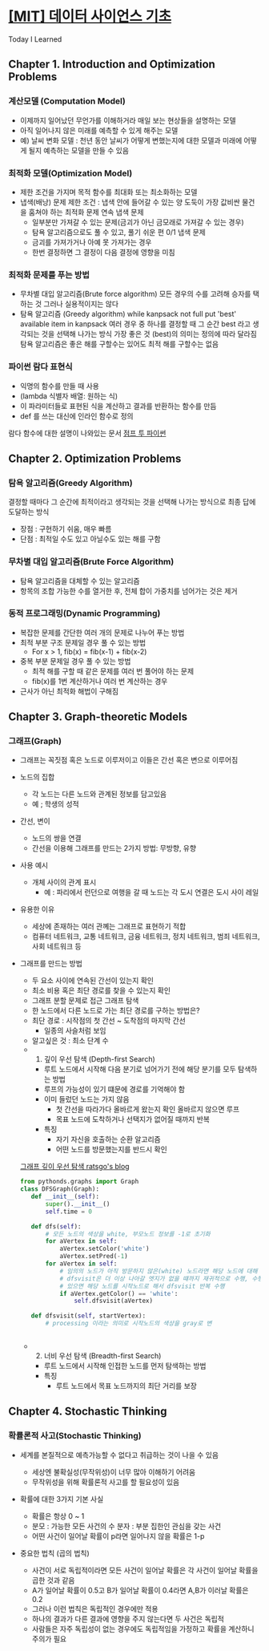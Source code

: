 # [[MIT] 데이터 사이언스 기초](https://www.edwith.org/datascience/lecture/33888/)
Today I Learned

## Chapter 1. Introduction and Optimization Problems
### 계산모델 (Computation Model)
- 이제까지 일어났던 무언가를 이해하거라 매일 보는 현상들을 설명하는 모델
- 아직 일어나지 않은 미래를 예측할 수 있게 해주는 모델
- 예) 날씨 변화 모델 : 천년 동안 날씨가 어떻게 변했는지에 대한 모델과 미래에 어떻게 될지 예측하는 모델을 만들 수 있음

### 최적화 모델(Optimization Model)
- 제한 조건을 가지며 목적 함수를 최대화 또는 최소화하는 모델
- 냅색(배낭) 문제
  제한 조건 : 냅색 안에 들어갈 수 있는 양
  도둑이 가장 값비싼 물건을 훔쳐야 하는 최적화 문제
  연속 냅색 문제
    - 일부분만 가져갈 수 있는 문제(금괴가 아닌 금모래로 가져갈 수 있는 경우)
    - 탐욕 알고리즘으로도 풀 수 있고, 풀기 쉬운 편
  0/1 냅색 문제
    - 금괴를 가져가거나 아예 못 가져가는 경우
    - 한번 결정하면 그 결정이 다음 결정에 영향을 미침
    
### 최적화 문제를 푸는 방법
- 무차별 대입 알고리즘(Brute force algorithm)
    모든 경우의 수를 고려해 승자를 택하는 것
    그러나 실용적이지는 않다
- 탐욕 알고리즘 (Greedy algorithm)
    while kanpsack not full put 'best' available item in kanpsack
    여러 경우 중 하나를 결정할 때 그 순간 best 라고 생각되는 것을 선택해 나가는 방식
    가장 좋은 것 (best)의 의미는 정의에 따라 달라짐
    탐욕 알고리즘은 좋은 해를 구할수는 있어도 최적 해를 구할수는 없음
    
### 파이썬 람다 표현식
- 익명의 함수를 만들 때 사용
- (lambda 식별자 배열: 원하는 식)
- 이 파라미터들로 표현된 식을 계산하고 결과를 반환하는 함수를 만듬
- def 를 쓰는 대신에 인라인 함수로 정의

람다 함수에 대한 설명이 나와있는 문서
[점프 투 파이썬](https://wikidocs.net/64) 

## Chapter 2. Optimization Problems
### 탐욕 알고리즘(Greedy Algorithm)
결정할 때마다 그 순간에 최적이라고 생각되는 것을 선택해 나가는 방식으로 최종 답에 도달하는 방식
- 장점 : 구현하기 쉬움, 매우 빠름
- 단점 : 최적일 수도 있고 아닐수도 있는 해를 구함

### 무차별 대입 알고리즘(Brute Force Algorithm)
- 탐욕 알고리즘을 대체할 수 있는 알고리즘
- 항목의 조합 가능한 수를 열거한 후, 전체 합이 가중치를 넘어가는 것은 제거

### 동적 프로그래밍(Dynamic Programming)
- 복잡한 문제를 간단한 여러 개의 문제로 나누어 푸는 방법
- 최적 부분 구조 문제일 경우 풀 수 있는 방법
    - For x > 1, fib(x) = fib(x-1) + fib(x-2)
- 중복 부분 문제일 경우 풀 수 있는 방법
    - 최적 해를 구할 때 같은 문제를 여러 번 풀어야 하는 문제
    - fib(x)를 1번 계산하거나 여러 번 계산하는 경우
- 근사가 아닌 최적화 해법이 구해짐

## Chapter 3. Graph-theoretic Models
### 그래프(Graph)
- 그래프는 꼭짓점 혹은 노드로 이루저이고 이들은 간선 혹은 변으로 이루어짐
- 노드의 집합
    - 각 노드는 다른 노드와 관계된 정보를 담고있음
    - 예 ; 학생의 성적
- 간선, 변이
    - 노드의 쌍을 연결
    - 간선을 이용해 그래프를 만드는 2가지 방법: 무방향, 유향
- 사용 예시
    - 개체 사이의 관계 표시
        - 예 : 파리에서 런던으로 여행을 갈 때 노드는 각 도시 연결은 도시 사이 레일
- 유용한 이유
    - 세상에 존재하는 여러 관꼐는 그래프로 표현하기 적합
    - 컴퓨터 네트워크, 교통 네트워크, 금융 네트워크, 정치 네트워크, 범죄 네트워크, 사회 네트워크 등
- 그래프를 만드는 방법
    - 두 요소 사이에 연속된 간선이 있는지 확인
    - 최소 비용 혹은 최단 경로를 찾을 수 있는지 확인
    - 그래프 분할 문제로 접근
그래프 탐색
    - 한 노드에서 다른 노드로 가는 최단 경로를 구하는 방법은?
    - 최단 경로 : 시작점의 첫 간선 ~ 도착점의 마지막 간선
        - 일종의 사슬처럼 보임
    - 알고싶은 것 : 최소 단계 수
    - 1) 깊이 우선 탐색 (Depth-first Search)
        - 루트 노드에서 시작해 다음 분기로 넘어가기 전에 해당 분기를 모두 탐색하는 방법
        - 루프의 가능성이 있기 떄문에 경로를 기억해야 함
        - 이미 들렀던 노드는 가지 않음
            - 첫 간선을 따라가다 올바르게 왔는지 확인 올바르지 않으면 루프
            - 목표 노드에 도착하거나 선택지가 없어질 때까지 반복
        - 특징
            - 자기 자신을 호출하는 순환 알고리즘
            - 어떤 노드를 방문했는지를 반드시 확인
     
     [그래프 깊이 우선 탐색 ratsgo's blog](https://ratsgo.github.io/data%20structure&algorithm/2017/11/20/DFS/)            
     ```python     
    from pythonds.graphs import Graph
    class DFSGraph(Graph):
        def __init__(self):
            super().__init__()
            self.time = 0
            
        def dfs(self):
            # 모든 노드의 색상을 white, 부모노드 정보를 -1로 초기화
            for aVertex in self:
                aVertex.setColor('white')
                aVertex.setPred(-1)
            for aVertex in self:
                # 임의의 노드가 아직 방문하지 않은(white) 노드라면 해당 노드에 대해 dfsvisit 호출
                # dfsvisit은 더 이상 나아갈 엣지가 없을 떄까지 재귀적으로 수행, 수행 후에도 white인 노드가
                # 있으면 해당 노드를 시작노드로 해서 dfsvisit 반복 수행
                if aVertex.getColor() == 'white':
                    self.dfsvisit(aVertex)
        
        def dfsvisit(self, startVertex):
            # processing 이라는 의미로 시작노드의 색상을 gray로 변
              
     ```
     
    - 2) 너비 우선 탐색 (Breadth-first Search)
        - 루트 노드에서 시작해 인접한 노드를 먼저 탐색하는 방법
        - 특징
            - 루트 노드에서 목표 노드까지의 최단 거리를 보장
            

## Chapter 4. Stochastic Thinking
### 확률론적 사고(Stochastic Thinking)
- 세계를 본질적으로 예측가능할 수 없다고 취급하는 것이 나을 수 있음
    - 세상엔 불확실성(무작위성)이 너무 많아 이해하기 어려움
    - 무작위성을 위해 확률론적 사고를 할 필요성이 있음
    
- 확률에 대한 3가지 기본 사실
    - 확률은 항상 0 ~ 1
    - 분모 : 가능한 모든 사건의 수 분자 : 부분 집한인 관심을 갖는 사건
    - 어떤 사건이 일어날 확률이 p라면 일어나지 않을 확률은 1-p
    
- 중요한 법칙 (곱의 법칙)
    - 사건이 서로 독립적이라면 모든 사건이 일어날 확률은 각 사건이 일어날 확률을 곱한 것과 같음
    - A가 일어날 확률이 0.5고 B가 일어날 확률이 0.4라면 A,B가 이러날 확률은 0.2
    - 그러나 이런 법칙은 독립적인 경우에만 적용
    - 하나의 결과가 다른 결과에 영향을 주지 않는다면 두 사건은 독립적
    - 사람들은 자주 독립성이 없는 경우에도 독립적임을 가정하고 확률을 계산하니 주의가 필요
    
    
    
        
            
            
            
            




































